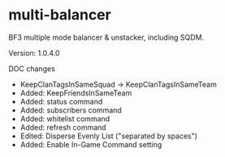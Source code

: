multi-balancer
==============

BF3 multiple mode balancer &amp; unstacker, including SQDM.

Version: 1.0.4.0


DOC changes
* KeepClanTagsInSameSquad -> KeepClanTagsInSameTeam
* Added: KeepFriendsInSameTeam
* Added: status command
* Added: subscribers command
* Added: whitelist command
* Added: refresh command
* Edited: Disperse Evenly List ("separated by spaces")
* Added: Enable In-Game Command setting

